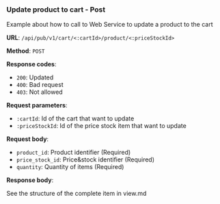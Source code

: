 ### Update product to cart - Post

Example about how to call to Web Service to update a product to the cart

**URL**: `/api/pub/v1/cart/<:cartId>/product/<:priceStockId>`

**Method**: `POST`

**Response codes**:
* `200`: Updated
* `400`: Bad request
* `403`: Not allowed

**Request parameters**:
* `:cartId`: Id of the cart that want to update
* `:priceStockId`: Id of the price stock item that want to update

**Request body**:
* `product_id`: Product identifier (Required)
* `price_stock_id`: Price&stock identifier (Required)
* `quantity`: Quantity of items (Required)

**Response body**:

See the structure of the complete item in view.md 


